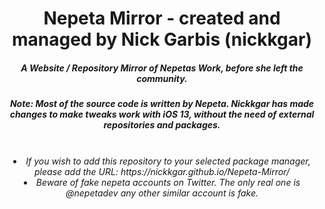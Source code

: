 <center>
    <h1 align="center">Nepeta Mirror - created and managed by Nick Garbis (nickkgar)</h1>
    <h5 align="center">A Website / Repository Mirror of Nepetas Work, before she left the community.</h5>
    <h5 align="center"><i>Note: Most of the source code is written by Nepeta. Nickkgar has made changes to make tweaks work with iOS 13, without the need of external repositories and packages. </h5>
<br>
  <li> If you wish to add this repository to your selected package manager, please add the URL: https://nickkgar.github.io/Nepeta-Mirror/ 
  <li> Beware of fake nepeta accounts on Twitter. The only real one is @nepetadev any other similar account is fake.</li>
  </center>

